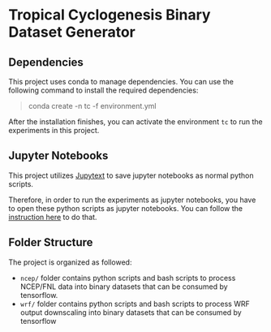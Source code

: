 # Tropical Cyclogenesis Binary Dataset Generator

## Dependencies

This project uses conda to manage dependencies.
You can use the following command to install the required dependencies:

> conda create -n tc -f environment.yml

After the installation finishes,
you can activate the environment `tc` to run the experiments in this project.

## Jupyter Notebooks

This project utilizes [Jupytext](https://github.com/mwouts/jupytext)
to save jupyter notebooks as normal python scripts.

Therefore, in order to run the experiments as jupyter notebooks,
you have to open these python scripts as jupyter notebooks.
You can follow the [instruction here](https://jupytext.readthedocs.io/en/latest/paired-notebooks.html#how-to-open-scripts-with-either-the-text-or-notebook-view-in-jupyter)
to do that.

## Folder Structure

The project is organized as followed:

* `ncep/` folder contains python scripts and bash scripts to process NCEP/FNL data into binary datasets that can be consumed by tensorflow.
* `wrf/` folder contains python scripts and bash scripts to process WRF output downscaling into binary datasets that can be consumed by tensorflow
